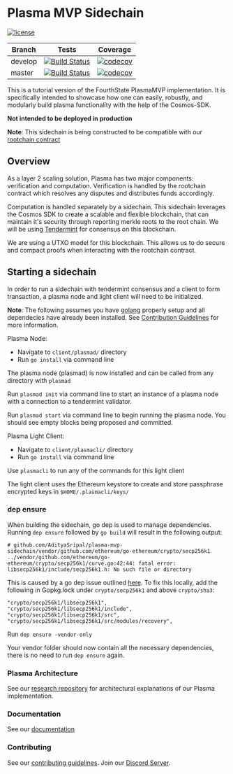 # Plasma MVP Sidechain

[![license](https://img.shields.io/github/license/FourthState/plasma-mvp-rootchain.svg)](https://github.com/AdityaSripal/plasma-mvp-sidechain/blob/master/LICENSE)

Branch    | Tests | Coverage
----------|-------|----------
develop   | [![Build Status](https://travis-ci.org/FourthState/plasma-mvp-sidechain.svg?branch=develop)](https://travis-ci.org/FourthState/plasma-mvp-sidechain) | [![codecov](https://codecov.io/gh/FourthState/plasma-mvp-sidechain/branch/develop/graph/badge.svg)](https://codecov.io/gh/FourthState/plasma-mvp-sidechain)
master	  | [![Build Status](https://travis-ci.org/FourthState/plasma-mvp-sidechain.svg?branch=master)](https://travis-ci.org/FourthState/plasma-mvp-sidechain) | [![codecov](https://codecov.io/gh/FourthState/plasma-mvp-sidechain/branch/master/graph/badge.svg)](https://codecov.io/gh/FourthState/plasma-mvp-sidechain)

This is a tutorial version of the FourthState PlasmaMVP implementation. It is specifically intended to showcase how one can easily, robustly, and modularly build plasma functionality with the help of the Cosmos-SDK.

**Not intended to be deployed in production**

**Note**: This sidechain is being constructed to be compatible with our [rootchain contract](https://github.com/FourthState/plasma-mvp-rootchain/master)  

## Overview
As a layer 2 scaling solution, Plasma has two major components: verification and computation. Verification is handled by the rootchain contract which resolves any disputes and distributes funds accordingly. 

Computation is handled separately by a sidechain. This sidechain leverages the Cosmos SDK to create a scalable and flexible blockchain, that can maintain it's security through reporting merkle roots to the root chain. We will be using [Tendermint](https://github.com/tendermint/tendermint) for consensus on this blockchain. 

We are using a UTXO model for this blockchain. This allows us to do secure and compact proofs when interacting with the rootchain contract. 

## Starting a sidechain

In order to run a sidechain with tendermint consensus and a client to form transaction, a plasma node and light client will need to be initialized. 

**Note**: The following assumes you have [golang](https://golang.org/) properly setup and all dependecies have already been installed. See [Contribution Guidelines](https://github.com/AdityaSripal/plasma-mvp-sidechain/blob/master/CONTRIBUTING.md) for more information.

Plasma Node:

- Navigate to `client/plasmad/` directory
- Run `go install` via command line

The plasma node (plasmad) is now installed and can be called from any directory with `plasmad`

Run `plasmad init` via command line to start an instance of a plasma node with a connection to a tendermint validator.

Run `plasmad start` via command line to begin running the plasma node. You should see empty blocks being proposed and committed.

Plasma Light Client:

- Navigate to `client/plasmacli/` directory
- Run `go install` via command line

Use `plasmacli` to run any of the commands for this light client

The light client uses the Ethereum keystore to create and store passphrase encrypted keys in `$HOME/.plasmacli/keys/`

### dep ensure 
When building the sidechain, go dep is used to manage dependencies. 
Running `dep ensure` followed by `go build` will result in the following output:

```
# github.com/AdityaSripal/plasma-mvp-sidechain/vendor/github.com/ethereum/go-ethereum/crypto/secp256k1
../vendor/github.com/ethereum/go-ethereum/crypto/secp256k1/curve.go:42:44: fatal error: libsecp256k1/include/secp256k1.h: No such file or directory
```
This is caused by a go dep issue outlined [here](https://github.com/tools/godep/issues/422).
To fix this locally, add the following in Gopkg.lock under `crypto/secp256k1` and above `crypto/sha3`:

```
"crypto/secp256k1/libsecp256k1",
"crypto/secp256k1/libsecp256k1/include",
"crypto/secp256k1/libsecp256k1/src",
"crypto/secp256k1/libsecp256k1/src/modules/recovery",
```

Run `dep ensure -vendor-only`

Your vendor folder should now contain all the necessary dependencies, there is no need to run `dep ensure` again. 
  
### Plasma Architecture 
See our [research repository](https://github.com/FourthState/plasma-research) for architectural explanations of our Plasma implementation. 

### Documentation
See our [documentation](https://github.com/AdityaSripal/plasma-mvp-sidechain/blob/master/docs/overview.md)

### Contributing
See our [contributing guidelines](https://github.com/AdityaSripal/plasma-mvp-sidechain/blob/master/CONTRIBUTING.md). Join our [Discord Server](https://discord.gg/YTB5A4P).
